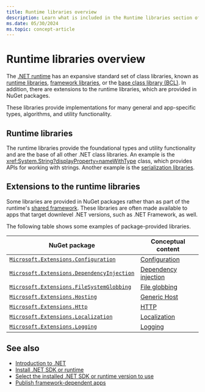 ```yaml
---
title: Runtime libraries overview
description: Learn what is included in the Runtime libraries section of the table of contents.
ms.date: 05/30/2024
ms.topic: concept-article
---
```

# Runtime libraries overview

The [.NET runtime](../core/introduction.md) has an expansive standard set of class libraries, known as [runtime libraries](glossary.md#runtime), [framework libraries](glossary.md#framework-libraries), or the [base class library (BCL)](glossary.md#bcl). In addition, there are extensions to the runtime libraries, which are provided in NuGet packages.

These libraries provide implementations for many general and app-specific types, algorithms, and utility functionality.

## Runtime libraries

The runtime libraries provide the foundational types and utility functionality and are the base of all other .NET class libraries. An example is the <xref:System.String?displayProperty=nameWithType> class, which provides APIs for working with strings. Another example is the [serialization libraries](serialization/index.md).

## Extensions to the runtime libraries

Some libraries are provided in NuGet packages rather than as part of the runtime's [shared framework](glossary.md#shared-framework). These libraries are often made available to apps that target downlevel .NET versions, such as .NET Framework, as well.

The following table shows some examples of package-provided libraries.

| NuGet package                                         | Conceptual content                                                 |
|-------------------------------------------------------|--------------------------------------------------------------------|
| [`Microsoft.Extensions.Configuration`][configuration] | [Configuration](../core/extensions/configuration.md)               |
| [`Microsoft.Extensions.DependencyInjection`][di]      | [Dependency injection](../core/extensions/dependency-injection.md) |
| [`Microsoft.Extensions.FileSystemGlobbing`][fsg]      | [File globbing](../core/extensions/file-globbing.md)               |
| [`Microsoft.Extensions.Hosting`][host]                | [Generic Host](../core/extensions/generic-host.md)                 |
| [`Microsoft.Extensions.Http`][http]                   | [HTTP](../core/extensions/httpclient-factory.md)                   |
| [`Microsoft.Extensions.Localization`][loc]            | [Localization](../core/extensions/localization.md)                 |
| [`Microsoft.Extensions.Logging`][log]                 | [Logging](../core/extensions/logging.md)                           |

[configuration]: https://www.nuget.org/packages/Microsoft.Extensions.Configuration
[di]: https://www.nuget.org/packages/Microsoft.Extensions.DependencyInjection
[fsg]: https://www.nuget.org/packages/Microsoft.Extensions.FileSystemGlobbing
[host]: https://www.nuget.org/packages/Microsoft.Extensions.Hosting
[http]: https://www.nuget.org/packages/Microsoft.Extensions.Http
[loc]: https://www.nuget.org/packages/Microsoft.Extensions.Localization
[log]: https://www.nuget.org/packages/Microsoft.Extensions.Logging

## See also

* [Introduction to .NET](../core/introduction.md)
* [Install .NET SDK or runtime](../core/install/index.yml)
* [Select the installed .NET SDK or runtime version to use](../core/versions/selection.md)
* [Publish framework-dependent apps](../core/deploying/index.md#publish-framework-dependent)
